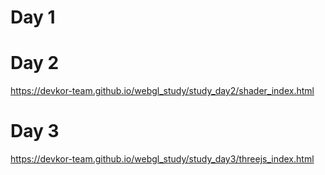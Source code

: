 # Day 1


# Day 2

https://devkor-team.github.io/webgl_study/study_day2/shader_index.html

# Day 3

https://devkor-team.github.io/webgl_study/study_day3/threejs_index.html


